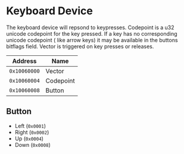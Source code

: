 # Keyboard Device

The keyboard device will repsond to keypresses. Codepoint is a u32 unicode codepoint for the key pressed.
If a key has no corresponding unicode codepoint ( like arrow keys) it may be available in the buttons bitflags field.
Vector is triggered on key presses or releases.

| Address      | Name         |
| ------------ | ------------ |
| `0x10060000` | Vector       |
| `0x10060004` | Codepoint    |
| `0x10060008` | Button       |

## Button 

- Left  (`0x0001`)
- Right (`0x0002`)
- Up    (`0x0004`)
- Down  (`0x0008`)
